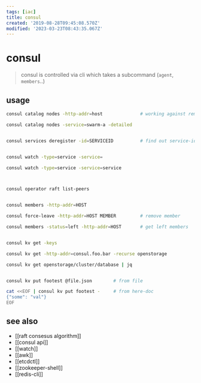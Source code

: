 ```yaml
---
tags: [iac]
title: consul
created: '2019-08-28T09:45:08.570Z'
modified: '2023-03-23T08:43:35.067Z'
---
```


# consul

> consul is controlled via cli which takes a subcommand (`agent`, `members`..)

## usage

```sh
consul catalog nodes -http-addr=host              # working against remove consul-cluster 

consul catalog nodes -service=swarm-a -detailed


consul services deregister -id=SERVICEID          # find out service-id via curl api


consul watch -type=service -service=

consul watch -type=service -service=service



consul operator raft list-peers


consul members -http-addr=HOST

consul force-leave -http-addr=HOST MEMBER         # remove member

consul members -status=left -http-addr=HOST       # get left members


consul kv get -keys

consul kv get -http-addr=consul.foo.bar -recurse openstorage

consul kv get openstorage/cluster/database | jq


consul kv put footest @file.json        # from file

cat <<EOF | consul kv put footest -     # from here-doc
{"some": "val"}
EOF
```

## see also

- [[raft consesus algorithm]]
- [[consul api]]
- [[watch]]
- [[awk]]
- [[etcdctl]]
- [[zookeeper-shell]]
- [[redis-cli]]

